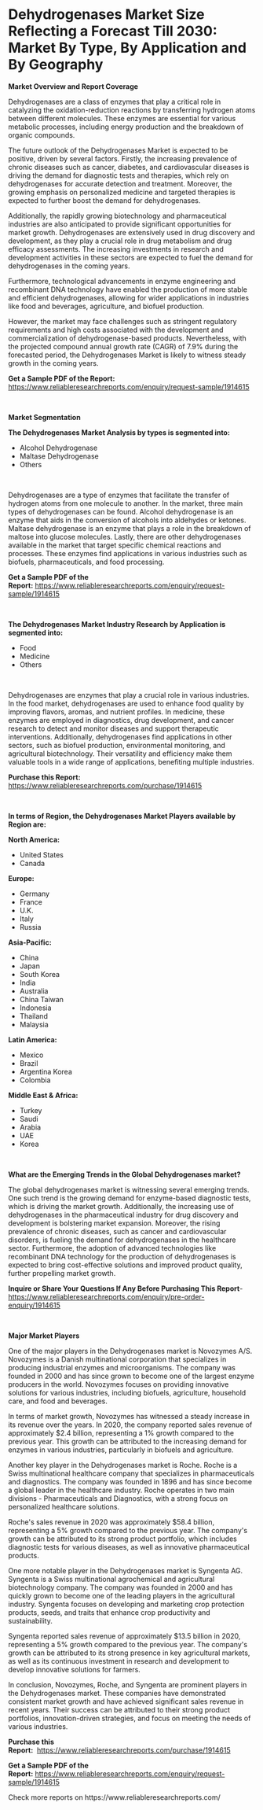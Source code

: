 <p><h1>Dehydrogenases Market Size Reflecting a Forecast Till 2030: Market By Type, By Application and By Geography</h1></p><p><strong>Market Overview and Report Coverage</strong></p>
<p><p>Dehydrogenases are a class of enzymes that play a critical role in catalyzing the oxidation-reduction reactions by transferring hydrogen atoms between different molecules. These enzymes are essential for various metabolic processes, including energy production and the breakdown of organic compounds.</p><p>The future outlook of the Dehydrogenases Market is expected to be positive, driven by several factors. Firstly, the increasing prevalence of chronic diseases such as cancer, diabetes, and cardiovascular diseases is driving the demand for diagnostic tests and therapies, which rely on dehydrogenases for accurate detection and treatment. Moreover, the growing emphasis on personalized medicine and targeted therapies is expected to further boost the demand for dehydrogenases.</p><p>Additionally, the rapidly growing biotechnology and pharmaceutical industries are also anticipated to provide significant opportunities for market growth. Dehydrogenases are extensively used in drug discovery and development, as they play a crucial role in drug metabolism and drug efficacy assessments. The increasing investments in research and development activities in these sectors are expected to fuel the demand for dehydrogenases in the coming years.</p><p>Furthermore, technological advancements in enzyme engineering and recombinant DNA technology have enabled the production of more stable and efficient dehydrogenases, allowing for wider applications in industries like food and beverages, agriculture, and biofuel production.</p><p>However, the market may face challenges such as stringent regulatory requirements and high costs associated with the development and commercialization of dehydrogenase-based products. Nevertheless, with the projected compound annual growth rate (CAGR) of 7.9% during the forecasted period, the Dehydrogenases Market is likely to witness steady growth in the coming years.</p></p>
<p><strong>Get a Sample PDF of the Report:</strong> <a href="https://www.reliableresearchreports.com/enquiry/request-sample/1914615">https://www.reliableresearchreports.com/enquiry/request-sample/1914615</a></p>
<p>&nbsp;</p>
<p><strong>Market Segmentation</strong></p>
<p><strong>The Dehydrogenases Market Analysis by types is segmented into:</strong></p>
<p><ul><li>Alcohol Dehydrogenase</li><li>Maltase Dehydrogenase</li><li>Others</li></ul></p>
<p>&nbsp;</p>
<p><p>Dehydrogenases are a type of enzymes that facilitate the transfer of hydrogen atoms from one molecule to another. In the market, three main types of dehydrogenases can be found. Alcohol dehydrogenase is an enzyme that aids in the conversion of alcohols into aldehydes or ketones. Maltase dehydrogenase is an enzyme that plays a role in the breakdown of maltose into glucose molecules. Lastly, there are other dehydrogenases available in the market that target specific chemical reactions and processes. These enzymes find applications in various industries such as biofuels, pharmaceuticals, and food processing.</p></p>
<p><strong>Get a Sample PDF of the Report:</strong>&nbsp;<a href="https://www.reliableresearchreports.com/enquiry/request-sample/1914615">https://www.reliableresearchreports.com/enquiry/request-sample/1914615</a></p>
<p>&nbsp;</p>
<p><strong>The Dehydrogenases Market Industry Research by Application is segmented into:</strong></p>
<p><ul><li>Food</li><li>Medicine</li><li>Others</li></ul></p>
<p>&nbsp;</p>
<p><p>Dehydrogenases are enzymes that play a crucial role in various industries. In the food market, dehydrogenases are used to enhance food quality by improving flavors, aromas, and nutrient profiles. In medicine, these enzymes are employed in diagnostics, drug development, and cancer research to detect and monitor diseases and support therapeutic interventions. Additionally, dehydrogenases find applications in other sectors, such as biofuel production, environmental monitoring, and agricultural biotechnology. Their versatility and efficiency make them valuable tools in a wide range of applications, benefiting multiple industries.</p></p>
<p><strong>Purchase this Report:</strong>&nbsp; <a href="https://www.reliableresearchreports.com/purchase/1914615">https://www.reliableresearchreports.com/purchase/1914615</a></p>
<p>&nbsp;</p>
<p><strong>In terms of Region, the Dehydrogenases Market Players available by Region are:</strong></p>
<p>
    <p> <strong> North America: </strong>
        <ul>
            <li>United States</li>
            <li>Canada</li>
        </ul>
        </p> 
    <p> <strong> Europe: </strong>
        <ul>
            <li>Germany</li>
            <li>France</li>
            <li>U.K.</li>
            <li>Italy</li>
            <li>Russia</li>
        </ul>
        </p> 
    <p> <strong> Asia-Pacific: </strong>
        <ul>
            <li>China</li>
            <li>Japan</li>
            <li>South Korea</li>
            <li>India</li>
            <li>Australia</li>
            <li>China Taiwan</li>
            <li>Indonesia</li>
            <li>Thailand</li>
            <li>Malaysia</li>
        </ul>
        </p> 
    <p> <strong> Latin America: </strong>
        <ul>
            <li>Mexico</li>
            <li>Brazil</li>
            <li>Argentina Korea</li>
            <li>Colombia</li>
        </ul>
        </p> 
    <p> <strong> Middle East & Africa: </strong>
        <ul>
            <li>Turkey</li>
            <li>Saudi</li>
            <li>Arabia</li>
            <li>UAE</li>
            <li>Korea</li>
        </ul>
    </p>
    </p>
<p>&nbsp;</p>
<p><strong>What are the Emerging Trends in the Global Dehydrogenases market?</strong></p>
<p><p>The global dehydrogenases market is witnessing several emerging trends. One such trend is the growing demand for enzyme-based diagnostic tests, which is driving the market growth. Additionally, the increasing use of dehydrogenases in the pharmaceutical industry for drug discovery and development is bolstering market expansion. Moreover, the rising prevalence of chronic diseases, such as cancer and cardiovascular disorders, is fueling the demand for dehydrogenases in the healthcare sector. Furthermore, the adoption of advanced technologies like recombinant DNA technology for the production of dehydrogenases is expected to bring cost-effective solutions and improved product quality, further propelling market growth.</p></p>
<p><strong>Inquire or Share Your Questions If Any Before Purchasing This Report</strong>- <a href="https://www.reliableresearchreports.com/enquiry/pre-order-enquiry/1914615">https://www.reliableresearchreports.com/enquiry/pre-order-enquiry/1914615</a></p>
<p>&nbsp;</p>
<p><strong>Major Market Players</strong></p>
<p><p>One of the major players in the Dehydrogenases market is Novozymes A/S. Novozymes is a Danish multinational corporation that specializes in producing industrial enzymes and microorganisms. The company was founded in 2000 and has since grown to become one of the largest enzyme producers in the world. Novozymes focuses on providing innovative solutions for various industries, including biofuels, agriculture, household care, and food and beverages.</p><p>In terms of market growth, Novozymes has witnessed a steady increase in its revenue over the years. In 2020, the company reported sales revenue of approximately $2.4 billion, representing a 1% growth compared to the previous year. This growth can be attributed to the increasing demand for enzymes in various industries, particularly in biofuels and agriculture.</p><p>Another key player in the Dehydrogenases market is Roche. Roche is a Swiss multinational healthcare company that specializes in pharmaceuticals and diagnostics. The company was founded in 1896 and has since become a global leader in the healthcare industry. Roche operates in two main divisions - Pharmaceuticals and Diagnostics, with a strong focus on personalized healthcare solutions.</p><p>Roche's sales revenue in 2020 was approximately $58.4 billion, representing a 5% growth compared to the previous year. The company's growth can be attributed to its strong product portfolio, which includes diagnostic tests for various diseases, as well as innovative pharmaceutical products.</p><p>One more notable player in the Dehydrogenases market is Syngenta AG. Syngenta is a Swiss multinational agrochemical and agricultural biotechnology company. The company was founded in 2000 and has quickly grown to become one of the leading players in the agricultural industry. Syngenta focuses on developing and marketing crop protection products, seeds, and traits that enhance crop productivity and sustainability.</p><p>Syngenta reported sales revenue of approximately $13.5 billion in 2020, representing a 5% growth compared to the previous year. The company's growth can be attributed to its strong presence in key agricultural markets, as well as its continuous investment in research and development to develop innovative solutions for farmers.</p><p>In conclusion, Novozymes, Roche, and Syngenta are prominent players in the Dehydrogenases market. These companies have demonstrated consistent market growth and have achieved significant sales revenue in recent years. Their success can be attributed to their strong product portfolios, innovation-driven strategies, and focus on meeting the needs of various industries.</p></p>
<p><strong>Purchase this Report:</strong>&nbsp;&nbsp;<a href="https://www.reliableresearchreports.com/purchase/1914615">https://www.reliableresearchreports.com/purchase/1914615</a></p>
<p></p>
<p><strong>Get a Sample PDF of the Report:</strong>&nbsp;<a href="https://www.reliableresearchreports.com/enquiry/request-sample/1914615">https://www.reliableresearchreports.com/enquiry/request-sample/1914615</a></p>
<p>Check more reports on https://www.reliableresearchreports.com/</p>